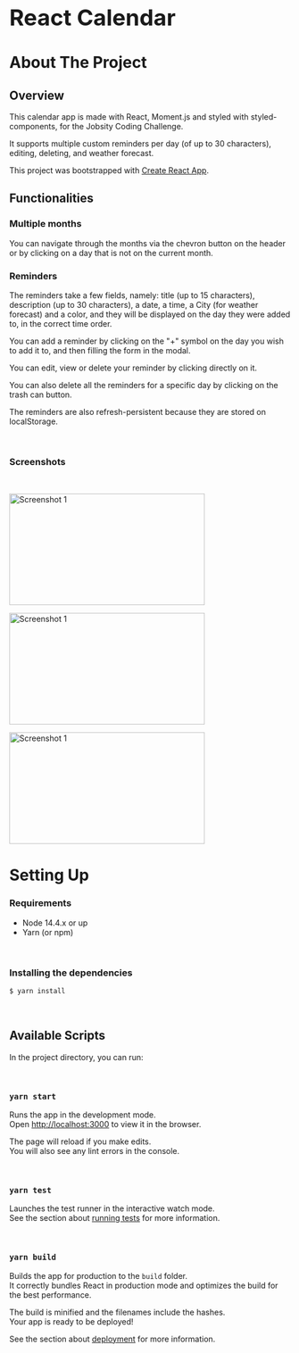 <div style="font-size:20px">
  <h1>React Calendar</h1>
</div>

# About The Project

## Overview

This calendar app is made with React, Moment.js and styled with styled-components, for the Jobsity Coding Challenge.

It supports multiple custom reminders per day (of up to 30 characters), editing, deleting, and weather forecast.

This project was bootstrapped with [Create React App](https://github.com/facebook/create-react-app).

## Functionalities

### Multiple months

You can navigate through the months via the chevron button on the header or by clicking on a day that is not on the current month.

### Reminders

The reminders take a few fields, namely: title (up to 15 characters), description (up to 30 characters), a date, a time, a City (for weather forecast) and a color, and they will be displayed on the day they were added to, in the correct time order.

You can add a reminder by clicking on the "+" symbol on the day you wish to add it to, and then filling the form in the modal.

You can edit, view or delete your reminder by clicking directly on it.

You can also delete all the reminders for a specific day by clicking on the trash can button.

The reminders are also refresh-persistent because they are stored on localStorage.

<br/>

### Screenshots

<br/>

<img src="https://i.imgur.com/cMAcJyu.png" alt="Screenshot 1"
width="350"
height="200">

<img src="https://i.imgur.com/BFbkv1U.png" alt="Screenshot 1"
width="350"
height="200">

<img src="https://i.imgur.com/KdncbIa.png" alt="Screenshot 1"
width="350"
height="200">

# Setting Up

### Requirements

- Node 14.4.x or up
- Yarn (or npm)

 <br/>

### Installing the dependencies

```
$ yarn install
```

<br/>

## Available Scripts

In the project directory, you can run:

 <br/> 
 
### `yarn start`

Runs the app in the development mode.\
Open [http://localhost:3000](http://localhost:3000) to view it in the browser.

The page will reload if you make edits.\
You will also see any lint errors in the console.

 <br/>

### `yarn test`

Launches the test runner in the interactive watch mode.\
See the section about [running tests](https://facebook.github.io/create-react-app/docs/running-tests) for more information.

 <br/>

### `yarn build`

Builds the app for production to the `build` folder.\
It correctly bundles React in production mode and optimizes the build for the best performance.

The build is minified and the filenames include the hashes.\
Your app is ready to be deployed!

See the section about [deployment](https://facebook.github.io/create-react-app/docs/deployment) for more information.
